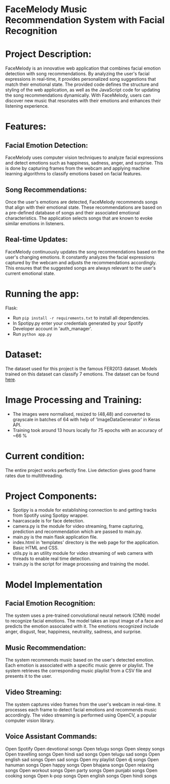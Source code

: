 # FaceMelody Music Recommendation System with Facial Recognition

# Project Description:
FaceMelody is an innovative web application that combines facial emotion detection with song recommendations. By analyzing the user's facial expressions in real-time, it provides personalized song suggestions that match their emotional state. The provided code defines the structure and styling of the web application, as well as the JavaScript code for updating the song recommendations dynamically. With FaceMelody, users can discover new music that resonates with their emotions and enhances their listening experience.

# Features:
## Facial Emotion Detection: 
FaceMelody uses computer vision techniques to analyze facial expressions and detect emotions such as happiness, sadness, anger, and surprise. This is done by capturing frames from the webcam and applying machine learning algorithms to classify emotions based on facial features.

## Song Recommendations: 
Once the user's emotions are detected, FaceMelody recommends songs that align with their emotional state. These recommendations are based on a pre-defined database of songs and their associated emotional characteristics. The application selects songs that are known to evoke similar emotions in listeners.

## Real-time Updates: 
FaceMelody continuously updates the song recommendations based on the user's changing emotions. It constantly analyzes the facial expressions captured by the webcam and adjusts the recommendations accordingly. This ensures that the suggested songs are always relevant to the user's current emotional state.

# Running the app:
Flask: 
- Run <code>pip install -r requirements.txt</code> to install all dependencies.
- In Spotipy.py enter your credentials generated by your Spotify Developer account in 'auth_manager'.
- Run <code>python app.py</code>

# Dataset:
The dataset used for this project is the famous FER2013 dataset. Models trained on this dataset can classify 7 emotions. The dataset can be found <a href = "https://www.kaggle.com/msambare/fer2013">here</a>.

# Image Processing and Training:
- The images were normalised, resized to (48,48) and converted to grayscale in batches of 64 with help of 'ImageDataGenerator' in Keras API.
- Training took around 13 hours locally for 75 epochs with an accuracy of ~66 %

# Current condition:
The entire project works perfectly fine. Live detection gives good frame rates due to multithreading.

# Project Components:
- Spotipy is a module for establishing connection to and getting tracks from Spotify using Spotipy wrapper.
- haarcascade is for face detection.
- camera.py is the module for video streaming, frame capturing, prediction and recommendation which are passed to main.py.
- main.py is the main flask application file.
- index.html in 'templates' directory is the web page for the application. Basic HTML and CSS.
- utils.py is an utility module for video streaming of web camera with threads to enable real time detection.
- train.py is the script for image processing and training the model.

# Model Implementation 
## Facial Emotion Recognition: 
The system uses a pre-trained convolutional neural network (CNN) model to recognize facial emotions. The model takes an input image of a face and predicts the emotion associated with it. The emotions recognized include anger, disgust, fear, happiness, neutrality, sadness, and surprise.

## Music Recommendation: 
The system recommends music based on the user's detected emotion. Each emotion is associated with a specific music genre or playlist. The system retrieves the corresponding music playlist from a CSV file and presents it to the user.

## Video Streaming: 
The system captures video frames from the user's webcam in real-time. It processes each frame to detect facial emotions and recommends music accordingly. The video streaming is performed using OpenCV, a popular computer vision library.

## Voice Assistant Commands:
Open Spotify
Open devotional songs
Open telugu songs
Open sleepy songs
Open travelling songs
Open hindi sad songs
Open telugu sad songs
Open english sad songs
Open sad songs
Open my playlist
Open dj songs
Open hanuman songs
Open happy songs
Open bhajana songs
Open relaxing songs
Open workout songs
Open party songs
Open punjabi songs
Open cooking songs
Open k-pop songs
Open english songs
Open hindi songs


